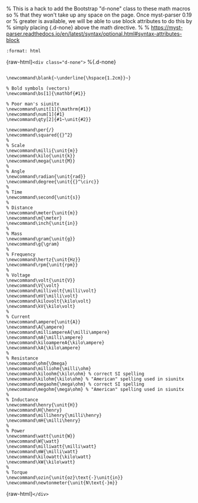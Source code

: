 % This is a hack to add the Bootstrap "d-none" class to these math macros so
% that they won't take up any space on the page. Once myst-parser 0.19 or
% greater is available, we will be able to use block attributes to do this by
% simply placing {.d-none} above the math directive.
%
% https://myst-parser.readthedocs.io/en/latest/syntax/optional.html#syntax-attributes-block

```{role} raw-html(raw)
:format: html
```
{raw-html}`<div class="d-none">`
%{.d-none}
```{math}

\newcommand\blank{~\underline{\hspace{1.2cm}}~}

% Bold symbols (vectors)
\newcommand\bs[1]{\mathbf{#1}}

% Poor man's siunitx
\newcommand\unit[1]{\mathrm{#1}}
\newcommand\num[1]{#1}
\newcommand\qty[2]{#1~\unit{#2}}

\newcommand\per{/}
\newcommand\squared{{}^2}
%
% Scale
\newcommand\milli{\unit{m}}
\newcommand\kilo{\unit{k}}
\newcommand\mega{\unit{M}}
%
% Angle
\newcommand\radian{\unit{rad}}
\newcommand\degree{\unit{{}^\circ}}
%
% Time
\newcommand\second{\unit{s}}
%
% Distance
\newcommand\meter{\unit{m}}
\newcommand\m{\meter}
\newcommand\inch{\unit{in}}
%
% Mass
\newcommand\gram{\unit{g}}
\newcommand\g{\gram}
%
% Frequency
\newcommand\hertz{\unit{Hz}}
\newcommand\rpm{\unit{rpm}}
%
% Voltage
\newcommand\volt{\unit{V}}
\newcommand\V{\volt}
\newcommand\millivolt{\milli\volt}
\newcommand\mV{\milli\volt}
\newcommand\kilovolt{\kilo\volt}
\newcommand\kV{\kilo\volt}
%
% Current
\newcommand\ampere{\unit{A}}
\newcommand\A{\ampere}
\newcommand\milliampereA{\milli\ampere}
\newcommand\mA{\milli\ampere}
\newcommand\kiloampereA{\kilo\ampere}
\newcommand\kA{\kilo\ampere}
%
% Resistance
\newcommand\ohm{\Omega}
\newcommand\milliohm{\milli\ohm}
\newcommand\kiloohm{\kilo\ohm} % correct SI spelling
\newcommand\kilohm{\kilo\ohm} % "American" spelling used in siunitx
\newcommand\megaohm{\mega\ohm} % correct SI spelling
\newcommand\megohm{\mega\ohm} % "American" spelling used in siunitx
%
% Inductance
\newcommand\henry{\unit{H}}
\newcommand\H{\henry}
\newcommand\millihenry{\milli\henry}
\newcommand\mH{\milli\henry}
%
% Power
\newcommand\watt{\unit{W}}
\newcommand\W{\watt}
\newcommand\milliwatt{\milli\watt}
\newcommand\mW{\milli\watt}
\newcommand\kilowatt{\kilo\watt}
\newcommand\kW{\kilo\watt}
%
% Torque
\newcommand\ozin{\unit{oz}\text{-}\unit{in}}
\newcommand\newtonmeter{\unit{N\text{-}m}}
```
{raw-html}`</div>`
